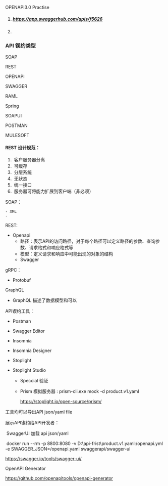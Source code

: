 OPENAPI3.0 Practise



1. ##### https://app.swaggerhub.com/apis/f5626

2. 





### API 锲约类型



SOAP

REST

OPENAPI

SWAGGER

RAML



Spring

SOAPUI

POSTMAN

MULESOFT











#### REST 设计规范：

1. ​	客户服务器分离
2. ​	可缓存
3. ​	分层系统
4. ​	无状态
5. ​	统一接口
6. ​	服务器可将能力扩展到客户端（非必须）



SOAP：

	- XML
	- 

REST:

 - Openapi
   	- 路径：表示API的访问路径，对于每个路径可以定义路径的参数、查询参数、请求格式和响应格式等
   	- 模型：定义请求和响应中可能出现的对象的结构
	- Swagger

gRPC：

- Protobuf

GraphQL

- GraphQL 描述了数据模型和可以





API锲约工具：

- Postman

- Swagger Editor

- Insomnia

- Insomnia Designer

- Stoplight

- Stoplight Studio

  - Speccial 验证

  - Prism 模拟服务器 : prism-cli.exe mock -d product.v1.yaml

    https://stoplight.io/open-source/prism/

 工具均可以导出API json/yaml file







展示API锲约给API开发者： 

​	SwaggerUI 加载 api json/yaml

​	docker  run --rm -p 8800:8080 -v D:\api-frist\product.v1.yaml:/openapi.yml -e SWAGGER_JSON=/openapi.yaml swaggerapi/swagger-ui

https://swagger.io/tools/swagger-ui/



OpenAPI Generator

https://github.com/openapitools/openapi-generator





